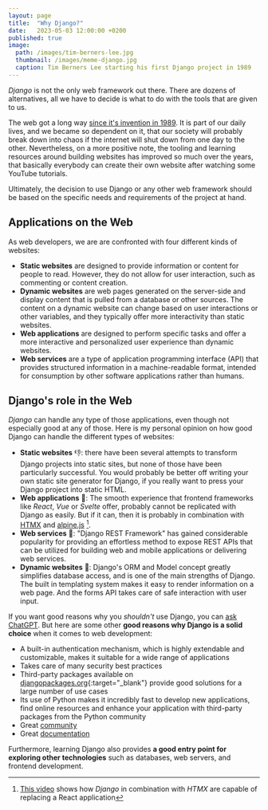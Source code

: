 ```yaml
---
layout: page
title:  "Why Django?"
date:   2023-05-03 12:00:00 +0200
published: true
image: 
  path: /images/tim-berners-lee.jpg
  thumbnail: /images/meme-django.jpg
  caption: Tim Berners Lee starting his first Django project in 1989
---
```


*Django* is not the only web framework out there. 
There are dozens of alternatives, all we have to decide is what to do with the tools that are given to us.

The web got a long way [since it's invention in 1989](https://home.cern/science/computing/birth-web/short-history-web).
It is part of our daily lives, and we became so dependent on it, that our society will probably break down into chaos if the internet will shut down from one day to the other.
Nevertheless, on a more positive note, the tooling and learning resources around building websites has improved so much over the years, that basically everybody can create their own website after watching some YouTube tutorials.

Ultimately, the decision to use Django or any other web framework should be based on the specific needs and requirements of the project at hand.

## Applications on the Web

As web developers, we are are confronted with four different kinds of websites:
* **Static websites** are designed to provide information or content for people to read. However, they do not allow for user interaction, such as commenting or content creation.
* **Dynamic websites** are web pages generated on the server-side and display content that is pulled from a database or other sources. The content on a dynamic website can change based on user interactions or other variables, and they typically offer more interactivity than static websites.
* **Web applications** are designed to perform specific tasks and offer a more interactive and personalized user experience than dynamic websites.
* **Web services** are a type of application programming interface (API) that provides structured information in a machine-readable format, intended for consumption by other software applications rather than humans.

## Django's role in the Web

*Django* can handle any type of those applications, even though not especially good at any of those. 
Here is my personal opinion on how good Django can handle the different types of websites:
* **Static websites** 👎️: there have been several attempts to transform Django projects into static sites, but none of those have been particularly successful.
  You would probably be better off writing your own static site generator for Django, if you really want to press your Django project into static HTML.
* **Web applications** 🤔: The smooth experience that frontend frameworks like *React*, *Vue* or *Svelte* offer, probably cannot be replicated with Django as easily. 
  But if it can, then it is probably in combination with [HTMX](https://htmx.org/) and [alpine.js](https://alpinejs.dev/) [^django-con-sass].
* **Web services** 🙂: "Django REST Framework" has gained considerable popularity for providing an effortless method to expose REST APIs that can be utilized for building web and mobile applications or delivering web services.
* **Dynamic websites** 🤩: Django's ORM and Model concept greatly simplifies database access, and is one of the main strengths of Django. 
  The built in templating system makes it easy to render information on a web page. And the forms API takes care of safe interaction with user input.

If you want good reasons why you *shouldn't* use Django, you can [ask ChatGPT](https://chat.openai.com/share/0ad187e8-b683-4fe4-bbc3-f57ab75b9894).
But here are some other **good reasons why Django is a solid choice** when it comes to web development:

* A built-in authentication mechanism, which is highly extendable and customizable, makes it suitable for a wide range of applications
* Takes care of many security best practices
* Third-party packages available on [djangopackages.org](https://djangopackages.org/){:target="_blank"} provide good solutions for a large number of use cases
* Its use of Python makes it incredibly fast to develop new applications, find online resources and enhance your application with third-party packages from the Python community
* Great [community](https://www.djangoproject.com/community/)
* Great [documentation](https://docs.djangoproject.com/en/4.2/)

Furthermore, learning Django also provides **a good entry point for exploring other technologies** such as databases, web servers, and frontend development.


[^django-con-sass]: [This video]((https://youtu.be/3GObi93tjZI)) shows how *Django* in combination with *HTMX* are capable of replacing a React application 
